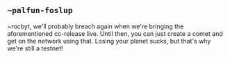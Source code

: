 ## `~palfun-foslup`
~rocbyt, we'll probably breach again when we're bringing the aforementioned cc-release live. Until then, you can just create a comet and get on the network using that. Losing your planet sucks, but that's why we're still a testnet!